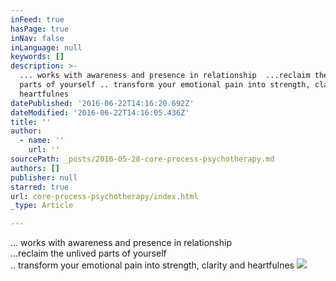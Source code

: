 ```yaml
---
inFeed: true
hasPage: true
inNav: false
inLanguage: null
keywords: []
description: >-
  ... works with awareness and presence in relationship  ...reclaim the unlived
  parts of yourself .. transform your emotional pain into strength, clarity and
  heartfulnes 
datePublished: '2016-06-22T14:16:20.692Z'
dateModified: '2016-06-22T14:16:05.436Z'
title: ''
author:
  - name: ''
    url: ''
sourcePath: _posts/2016-05-28-core-process-psychotherapy.md
authors: []
publisher: null
starred: true
url: core-process-psychotherapy/index.html
_type: Article

---
```

... works with awareness and presence in relationship   
...reclaim the unlived parts of yourself  
.. transform your emotional pain into strength, clarity and heartfulnes
![](https://the-grid-user-content.s3-us-west-2.amazonaws.com/2114debb-58c6-42a7-846f-d52e22efd098.jpg)